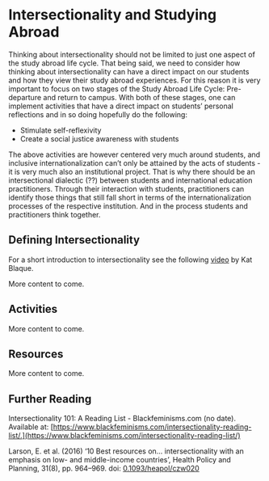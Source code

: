 # Intersectionality and Studying Abroad

Thinking about intersectionality should not be limited to just one aspect of the study abroad life cycle. That being said, we need to consider how thinking about intersectionality can have a direct impact on our students and how they view their study abroad experiences. For this reason it is very important to focus on two stages of the Study Abroad Life Cycle: Pre-departure and return to campus.  With both of these stages, one can implement activities that have a direct impact on students’ personal reflections and in so doing hopefully do the following:  

* Stimulate self-reflexivity 
* Create a social justice awareness with students

The above activities are however centered very much around students, and inclusive internationalization can’t only be attained by the acts of students - it is very much also an institutional project. That is why there should be an intersectional dialectic (??) between students and international education practitioners. Through their interaction with students, practitioners can identify those things that still fall short in terms of the internationalization processes of the respective institution. And in the process students and practitioners think together. 

## Defining Intersectionality

For a short introduction to intersectionality see the following [video](https://www.youtube.com/watch?v=lEeP_3vmdBY) by Kat Blaque.  

More content to come.

## Activities

More content to come.

## Resources

More content to come.

## Further Reading

Intersectionality 101: A Reading List - Blackfeminisms.com (no date). Available at: [https://www.blackfeminisms.com/intersectionality-reading-list/.](https://www.blackfeminisms.com/intersectionality-reading-list/)

Larson, E. et al. (2016) ‘10 Best resources on… intersectionality with an emphasis on low- and middle-income countries’, Health Policy and Planning, 31(8), pp. 964–969. doi: [0.1093/heapol/czw020](0.1093/heapol/czw020)
